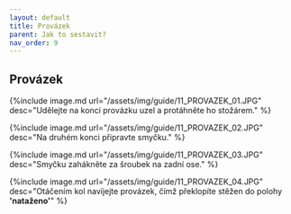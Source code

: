 ```yaml
---
layout: default
title: Provázek
parent: Jak to sestavit?
nav_order: 9
---
```



## Provázek

{%include image.md
url="/assets/img/guide/11_PROVAZEK_01.JPG"
desc="Udělejte na konci provázku uzel a protáhněte ho stožárem."
%}

{%include image.md
url="/assets/img/guide/11_PROVAZEK_02.JPG"
desc="Na druhém konci připravte smyčku."
%}

{%include image.md
url="/assets/img/guide/11_PROVAZEK_03.JPG"
desc="Smyčku zahákněte za šroubek na zadní ose."
%}

{%include image.md
url="/assets/img/guide/11_PROVAZEK_04.JPG"
desc="Otáčením kol navíjejte provázek, čímž překlopíte stěžen do polohy __'nataženo'__"
%}